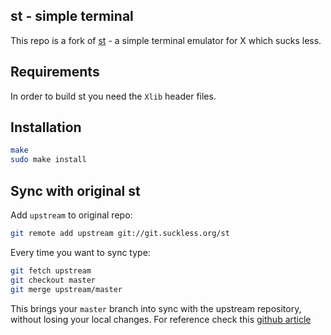 ## st - simple terminal

This repo is a fork of [st](https://st.suckless.org) - a simple terminal emulator for X which sucks less.

## Requirements

In order to build st you need the `Xlib` header files.

## Installation

```sh
make
sudo make install
```

## Sync with original st

Add `upstream` to original repo:

```sh
git remote add upstream git://git.suckless.org/st
```

Every time you want to sync type:

```sh
git fetch upstream
git checkout master
git merge upstream/master
```

This brings your `master` branch into sync with the upstream repository, without losing your local changes.
For reference check this [github article](https://help.github.com/articles/syncing-a-fork/)
